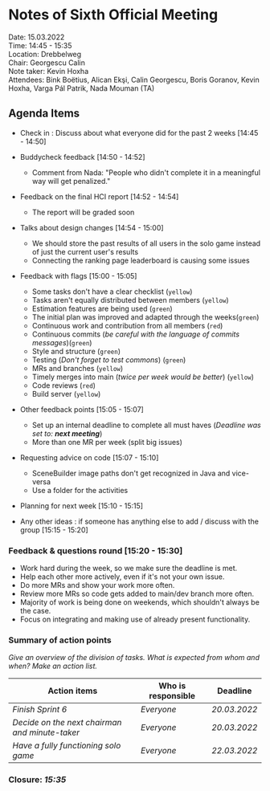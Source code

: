 # Notes of Sixth Official Meeting


Date:           15.03.2022\
Time:           14:45 - 15:35\
Location:       Drebbelweg\
Chair:          Georgescu Calin\
Note taker:     Kevin Hoxha\
Attendees:      Bink Boëtius, Alican Ekşi, Calin Georgescu, Boris Goranov, Kevin Hoxha, Varga Pál Patrik, Nada Mouman (TA)

## Agenda Items

* Check in : Discuss about what everyone did for the past 2 weeks [14:45 - 14:50]

* Buddycheck feedback [14:50 - 14:52]
    - Comment from Nada: "People who didn't complete it in a meaningful way  will get penalized."
* Feedback on the final HCI report [14:52 - 14:54]
    - The report will be graded soon
* Talks about design changes [14:54 - 15:00]
    - We should store the past results of all users in the solo game instead of just the current user's results
    - Connecting the ranking page leaderboard is causing some issues
* Feedback with flags [15:00 - 15:05]
    - Some tasks don't have a clear checklist (`yellow`)
    - Tasks aren't equally distributed between members (`yellow`)
    - Estimation features are being used (`green`)
    - The initial plan was improved and adapted through the weeks(`green`)
    - Continuous work and contribution from all members (`red`)
    - Continuous commits (<i>be careful with the language of commits messages</i>)(`green`)
    - Style and structure (`green`)
    - Testing (<i>Don't forget to test commons</i>) (`green`)
    - MRs and branches (`yellow`)
    - Timely merges into main (<i>twice per week would be better</i>) (`yellow`)
    - Code reviews (`red`)
    - Build server (`yellow`)
* Other feedback points [15:05 - 15:07]
    - Set up an internal deadline to complete all must haves (<i>Deadline was set to: <b>next meeting</b></i>)
    - More than one MR per week (split big issues)
* Requesting advice on code	[15:07 - 15:10]
    - SceneBuilder image paths don't get recognized in Java and vice-versa
    - Use a folder for the activities


* Planning for next week [15:10 - 15:15]

* Any other ideas : if someone has anything else to add / discuss with the group [15:15 - 15:20]

### Feedback & questions round [15:20 - 15:30]
- Work hard during the week, so we make sure the deadline is met.
- Help each other more actively, even if it's not your own issue.
- Do more MRs and show your work more often.
- Review more MRs so code gets added to main/dev branch more often.
- Majority of work is being done on weekends, which shouldn't always be the case.
- Focus on integrating and making use of already present functionality. <br>


### Summary of action points

_Give an overview of the division of tasks. What is expected from whom and when? Make an action list._

| Action items | Who is responsible | Deadline |
| --- | --- | --- |
| _Finish Sprint 6_ | _Everyone_ | _20.03.2022_ |
| _Decide on the next chairman and minute-taker_ | _Everyone_ | _20.03.2022_ |
| _Have a fully functioning solo game_ | _Everyone_ | _22.03.2022_|

### Closure: <i>15:35</i>